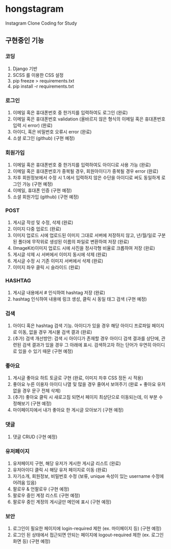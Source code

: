 # hongstagram

Instagram Clone Coding for Study

## 구현중인 기능

### 코딩

1. Django 기반
2. SCSS 를 이용한 CSS 설정
3. pip freeze > requirements.txt
4. pip install -r requirements.txt

### 로그인

1. 이메일 혹은 휴대폰번호 중 한가지를 입력하여도 로그인 (완료)
2. 이메일 혹은 휴대폰번호 validation (올바르지 않은 형식의 이메일 혹은 휴대폰번호 입력 시 error) (완료)
3. 아이디, 혹은 비밀번호 오류시 error (완료)
4. 소셜 로그인 (github) (구현 예정)

### 회원가입

1. 이메일 혹은 휴대폰번호 중 한가지를 입력하여도 아이디로 사용 가능 (완료)
2. 이메일 혹은 휴대폰번호가 중복될 경우, 회원아이디가 중복될 경우 error (완료)
3. 차후 회원정보에서 수정 시 1.에서 입력하지 않은 수단을 아이디로 써도 동일하게 로그인 가능 (구현 예정)
4. 이메일, 휴대폰 인증 (구현 예정)
5. 소셜 회원가입 (github) (구현 예정)

### POST

1. 게시글 작성 및 수정, 삭제 (완료)
2. 이미지 다중 업로드 (완료)
3. 이미지 업로드 시에 업로드된 이미지 그대로 서버에 저장하지 않고, 년/월/일로 구분된 폴더에 무작위로 생성된 이름의 파일로 변환하여 저장 (완료)
4. (ImageKit)이미지 업로드 시에 사진을 정사각형 비율로 크롭하여 저장 (완료)
5. 게시글 삭제 시 서버에서 이미지 동시에 삭제 (완료)
6. 게시글 수정 시 기존 이미지 서버에서 삭제 (완료)
7. 이미지 좌우 클릭 시 슬라이드 (완료)

### HASHTAG

1. 게시글 내용에서 # 인식하여 hashtag 저장 (완료)
2. hashtag 인식하여 내용에 링크 생성, 클릭 시 동일 태그 검색 (구현 예정)

### 검색

1. 아이디 혹은 hashtag 검색 기능. 아이디가 있을 경우 해당 아이디 프로파일 페이지로 이동, 없을 경우 게시물 검색 결과 (완료)
2. (추가) 검색 개선방안: 검색 시 아이디가 존재할 경우 아이디 검색 결과를 상단에, 관련된 검색 결과가 있을 경우 그 아래에 표시. 검색하고자 하는 단어가 우연히 아이디로 있을 수 있기 때문 (구현 예정)

### 좋아요

1. 게시글 좋아요 하트 토글로 구현 (완료, 이미지 차후 CSS 정돈 시 적용)
2. 좋아요 누른 이용자 아이디 나열 및 많을 경우 줄여서 보여주기 (완료 + 좋아요 유저 없을 경우 문구 전체 삭제)
3. (추가) 좋아요 클릭 시 새로고침 되면서 페이지 최상단으로 이동되는데, 이 부분 수정해보기 (구현 예정)
4. 마이페이지에서 내가 좋아요 한 게시글 모아보기 (구현 예정)

### 댓글

1. 댓글 CRUD (구현 예정)

### 유저페이지

1. 유저페이지 구현, 해당 유저가 게시한 게시글 리스트 (완료)
2. 유저아이디 클릭 시 해당 유저 페이지로 이동 (완료)
3. 자기소개, 회원정보, 비밀번호 수정 (보류, unique 속성이 있는 username 수정에 어려움 있음)
4. 팔로우 & 언팔로우 (구현 예정)
5. 팔로우 중인 계정 리스트 (구현 예정)
6. 팔로우 중인 계정의 게시글만 메인에 표시 (구현 예정)

### 보안

1. 로그인이 필요한 페이지에 login-required 제한 (ex. 마이페이지 등) (구현 예정)
2. 로그인 된 상태에서 접근되면 안되는 페이지에 logout-required 제한 (ex. 로그인 화면 등) (구현 예정)

